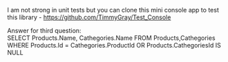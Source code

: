 ﻿I am not strong in unit tests but you can clone this mini console app to test this library - https://github.com/TimmyGray/Test_Console  
  
  
  
Answer for third question:  
SELECT Products.Name, Cathegories.Name FROM Products,Cathegories
WHERE Products.Id = Cathegories.ProductId OR Products.CathegoriesId IS NULL

